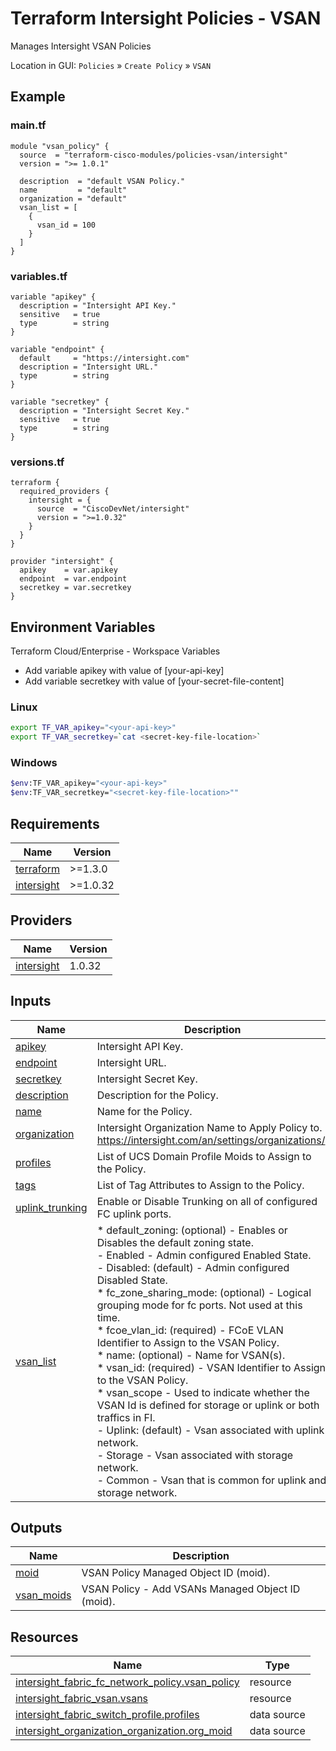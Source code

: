 <!-- BEGIN_TF_DOCS -->
# Terraform Intersight Policies - VSAN
Manages Intersight VSAN Policies

Location in GUI:
`Policies` » `Create Policy` » `VSAN`

## Example

### main.tf
```hcl
module "vsan_policy" {
  source  = "terraform-cisco-modules/policies-vsan/intersight"
  version = ">= 1.0.1"

  description  = "default VSAN Policy."
  name         = "default"
  organization = "default"
  vsan_list = [
    {
      vsan_id = 100
    }
  ]
}
```

### variables.tf
```hcl
variable "apikey" {
  description = "Intersight API Key."
  sensitive   = true
  type        = string
}

variable "endpoint" {
  default     = "https://intersight.com"
  description = "Intersight URL."
  type        = string
}

variable "secretkey" {
  description = "Intersight Secret Key."
  sensitive   = true
  type        = string
}
```

### versions.tf
```hcl
terraform {
  required_providers {
    intersight = {
      source  = "CiscoDevNet/intersight"
      version = ">=1.0.32"
    }
  }
}

provider "intersight" {
  apikey    = var.apikey
  endpoint  = var.endpoint
  secretkey = var.secretkey
}
```

## Environment Variables

Terraform Cloud/Enterprise - Workspace Variables
- Add variable apikey with value of [your-api-key]
- Add variable secretkey with value of [your-secret-file-content]

### Linux
```bash
export TF_VAR_apikey="<your-api-key>"
export TF_VAR_secretkey=`cat <secret-key-file-location>`
```

### Windows
```bash
$env:TF_VAR_apikey="<your-api-key>"
$env:TF_VAR_secretkey="<secret-key-file-location>""
```


## Requirements

| Name | Version |
|------|---------|
| <a name="requirement_terraform"></a> [terraform](#requirement\_terraform) | >=1.3.0 |
| <a name="requirement_intersight"></a> [intersight](#requirement\_intersight) | >=1.0.32 |
## Providers

| Name | Version |
|------|---------|
| <a name="provider_intersight"></a> [intersight](#provider\_intersight) | 1.0.32 |
## Inputs

| Name | Description | Type | Default | Required |
|------|-------------|------|---------|:--------:|
| <a name="input_apikey"></a> [apikey](#input\_apikey) | Intersight API Key. | `string` | n/a | yes |
| <a name="input_endpoint"></a> [endpoint](#input\_endpoint) | Intersight URL. | `string` | `"https://intersight.com"` | no |
| <a name="input_secretkey"></a> [secretkey](#input\_secretkey) | Intersight Secret Key. | `string` | n/a | yes |
| <a name="input_description"></a> [description](#input\_description) | Description for the Policy. | `string` | `""` | no |
| <a name="input_name"></a> [name](#input\_name) | Name for the Policy. | `string` | `"default"` | no |
| <a name="input_organization"></a> [organization](#input\_organization) | Intersight Organization Name to Apply Policy to.  https://intersight.com/an/settings/organizations/. | `string` | `"default"` | no |
| <a name="input_profiles"></a> [profiles](#input\_profiles) | List of UCS Domain Profile Moids to Assign to the Policy. | `list(string)` | `[]` | no |
| <a name="input_tags"></a> [tags](#input\_tags) | List of Tag Attributes to Assign to the Policy. | `list(map(string))` | `[]` | no |
| <a name="input_uplink_trunking"></a> [uplink\_trunking](#input\_uplink\_trunking) | Enable or Disable Trunking on all of configured FC uplink ports. | `bool` | `false` | no |
| <a name="input_vsan_list"></a> [vsan\_list](#input\_vsan\_list) | * default\_zoning: (optional) - Enables or Disables the default zoning state.<br>  - Enabled - Admin configured Enabled State.<br>  - Disabled: (default) - Admin configured Disabled State.<br>* fc\_zone\_sharing\_mode: (optional) - Logical grouping mode for fc ports.  Not used at this time.<br>* fcoe\_vlan\_id: (required) -  FCoE VLAN Identifier to Assign to the VSAN Policy.<br>* name: (optional) - Name for VSAN(s).<br>* vsan\_id:  (required) -  VSAN Identifier to Assign to the VSAN Policy.<br>* vsan\_scope - Used to indicate whether the VSAN Id is defined for storage or uplink or both traffics in FI.<br>  - Uplink: (default) - Vsan associated with uplink network.<br>  - Storage - Vsan associated with storage network.<br>  - Common - Vsan that is common for uplink and storage network. | <pre>list(object({<br>    default_zoning       = optional(string, "Disabled")<br>    fc_zone_sharing_mode = optional(string, "")<br>    fcoe_vlan_id         = optional(number, null)<br>    name                 = optional(string, "")<br>    vsan_id              = number<br>    vsan_scope           = optional(string, "Uplink")<br>  }))</pre> | `[]` | no |
## Outputs

| Name | Description |
|------|-------------|
| <a name="output_moid"></a> [moid](#output\_moid) | VSAN Policy Managed Object ID (moid). |
| <a name="output_vsan_moids"></a> [vsan\_moids](#output\_vsan\_moids) | VSAN Policy - Add VSANs Managed Object ID (moid). |
## Resources

| Name | Type |
|------|------|
| [intersight_fabric_fc_network_policy.vsan_policy](https://registry.terraform.io/providers/CiscoDevNet/intersight/latest/docs/resources/fabric_fc_network_policy) | resource |
| [intersight_fabric_vsan.vsans](https://registry.terraform.io/providers/CiscoDevNet/intersight/latest/docs/resources/fabric_vsan) | resource |
| [intersight_fabric_switch_profile.profiles](https://registry.terraform.io/providers/CiscoDevNet/intersight/latest/docs/data-sources/fabric_switch_profile) | data source |
| [intersight_organization_organization.org_moid](https://registry.terraform.io/providers/CiscoDevNet/intersight/latest/docs/data-sources/organization_organization) | data source |
<!-- END_TF_DOCS -->